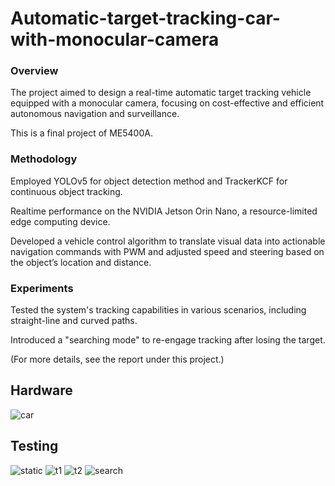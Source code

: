 # Automatic-target-tracking-car-with-monocular-camera

### Overview
The project aimed to design a real-time automatic target tracking vehicle equipped with a monocular camera, focusing on cost-effective and efficient autonomous navigation and surveillance.

This is a final project of ME5400A.

### Methodology
Employed YOLOv5 for object detection method and TrackerKCF for continuous object tracking.

Realtime performance on the NVIDIA Jetson Orin Nano, a resource-limited edge computing device.

Developed a vehicle control algorithm to translate visual data into actionable navigation commands with PWM and adjusted speed and steering based on the object’s location and distance.

### Experiments
Tested the system's tracking capabilities in various scenarios, including straight-line and curved paths.

Introduced a "searching mode" to re-engage tracking after losing the target.

(For more details, see the report under this project.)

## Hardware
![car](https://github.com/user-attachments/assets/5dd08c70-167f-402f-9a50-68895051c3d4)


## Testing
![static](https://github.com/user-attachments/assets/9f29a970-38c5-4c96-bf0c-3855edac18e8)
![t1](https://github.com/user-attachments/assets/5acb21f2-b79b-4ba4-8ff8-4d0de0e74729)
![t2](https://github.com/user-attachments/assets/29d69c87-1430-420f-a196-29686d2a69e6)
![search](https://github.com/user-attachments/assets/da403e56-aabc-48fb-b94c-22533443555a)
